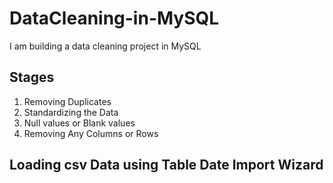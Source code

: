# DataCleaning-in-MySQL
I am building a data cleaning project in MySQL

## Stages 
  1. Removing Duplicates 
  2. Standardizing the Data 
  3. Null values or Blank values 
  4. Removing Any Columns or Rows

## Loading csv Data using Table Date Import Wizard


